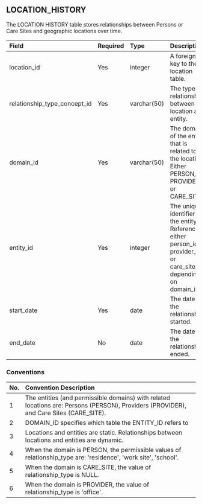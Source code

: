 ## LOCATION_HISTORY

The LOCATION HISTORY table stores relationships between Persons or Care Sites and geographic locations over time.

Field|Required|Type|Description
:------------------------------|:--------|:------------|:----------------------------------------------
|location_id					|Yes|integer|A foreign key to the location table.|
|relationship_type_concept_id	|Yes|varchar(50)|The type of relationship between location and entity.|
|domain_id						|Yes|varchar(50)|The domain of the entity that is related to the location. Either PERSON, PROVIDER, or CARE_SITE.|
|entity_id						|Yes|integer|The unique identifier for the entity. References either person_id, provider_id, or care_site_id, depending on domain_id.|
|start_date						|Yes|date|The date the relationship started.|
|end_date						|No|date|The date the relationship ended.|

### Conventions

No.|Convention Description
:--------|:------------------------------------
| 1  | The entities (and permissible domains) with related locations are: Persons (PERSON), Providers (PROVIDER), and Care Sites (CARE_SITE). |
| 2  | DOMAIN_ID specifies which table the ENTITY_ID refers to |
| 3  | Locations and entities are static. Relationships between locations and entities are dynamic. |
| 4  | When the domain is PERSON, the permissible values of relationship_type are: 'residence', 'work site', 'school'. |
| 5  | When the domain is CARE_SITE, the value of relationship_type is NULL. |
| 6  | When the domain is PROVIDER, the value of relationship_type is 'office'. |